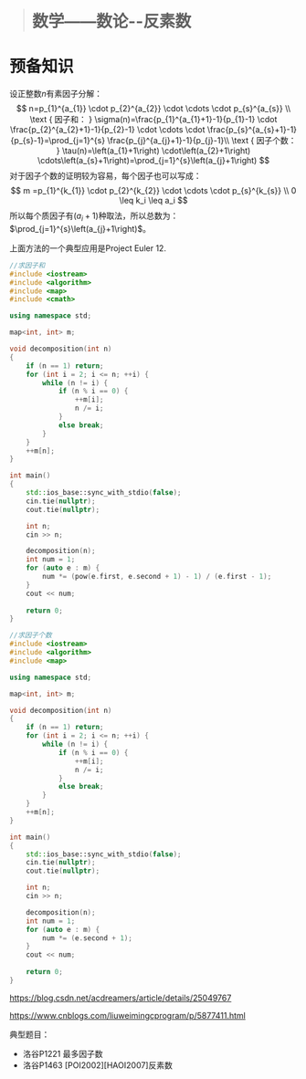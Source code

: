 > # 数学——数论--反素数

# 预备知识

设正整数$n$有素因子分解：
$$
n=p_{1}^{a_{1}} \cdot p_{2}^{a_{2}} \cdot \cdots \cdot p_{s}^{a_{s}} \\
\text { 因子和： }  \sigma(n)=\frac{p_{1}^{a_{1}+1}-1}{p_{1}-1} \cdot \frac{p_{2}^{a_{2}+1}-1}{p_{2}-1} \cdot \cdots \cdot \frac{p_{s}^{a_{s}+1}-1}{p_{s}-1}=\prod_{j=1}^{s} \frac{p_{j}^{a_{j}+1}-1}{p_{j}-1}\\
\text { 因子个数： }  \tau(n)=\left(a_{1}+1\right) \cdot\left(a_{2}+1\right) \cdots\left(a_{s}+1\right)=\prod_{j=1}^{s}\left(a_{j}+1\right)
$$
对于因子个数的证明较为容易，每个因子也可以写成：
$$
m =p_{1}^{k_{1}} \cdot p_{2}^{k_{2}} \cdot \cdots \cdot p_{s}^{k_{s}} \\
0 \leq k_i \leq a_i
$$
所以每个质因子有$(a_i + 1)$种取法，所以总数为：$\prod_{j=1}^{s}\left(a_{j}+1\right)$。

上面方法的一个典型应用是Project Euler 12.

```c++
//求因子和
#include <iostream>
#include <algorithm>
#include <map>
#include <cmath>

using namespace std;

map<int, int> m;

void decomposition(int n)
{
	if (n == 1) return;
	for (int i = 2; i <= n; ++i) {
		while (n != i) {
			if (n % i == 0) {
				++m[i];
				n /= i;
			}
			else break;
		}
	}
	++m[n];
}

int main()
{
	std::ios_base::sync_with_stdio(false);
	cin.tie(nullptr);
	cout.tie(nullptr);

	int n;
	cin >> n;

	decomposition(n);
	int num = 1;
	for (auto e : m) {
		num *= (pow(e.first, e.second + 1) - 1) / (e.first - 1); 
	}
    cout << num;
	
	return 0;
}
```

```c++
//求因子个数
#include <iostream>
#include <algorithm>
#include <map>

using namespace std;

map<int, int> m;

void decomposition(int n)
{
	if (n == 1) return;
	for (int i = 2; i <= n; ++i) {
		while (n != i) {
			if (n % i == 0) {
				++m[i];
				n /= i;
			}
			else break;
		}
	}
	++m[n];
}

int main()
{
	std::ios_base::sync_with_stdio(false);
	cin.tie(nullptr);
	cout.tie(nullptr);

	int n;
	cin >> n;

	decomposition(n);
	int num = 1;
	for (auto e : m) {
		num *= (e.second + 1); 
	}
    cout << num;
	
	return 0;
}
```



<https://blog.csdn.net/acdreamers/article/details/25049767>

<https://www.cnblogs.com/liuweimingcprogram/p/5877411.html>

典型题目：

* 洛谷P1221 最多因子数
* 洛谷P1463 [POI2002][HAOI2007]反素数